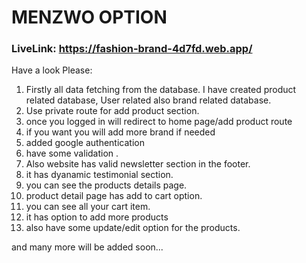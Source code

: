# MENZWO OPTION 

### LiveLink: https://fashion-brand-4d7fd.web.app/

Have a look Please:

1. Firstly all data fetching from the database. I have created product related database, User related  also brand related database.
2. Use private route for add product section.
3. once you logged in will redirect to home page/add product route
4. if you want you will add more brand if needed
5. added google authentication
6. have some validation .
7. Also website has valid newsletter section in the footer.
8. it has dyanamic testimonial section.
9. you can see the products details page.
10. product detail page has add to cart option. 
11. you can see all your cart item.
12. it has option to add more products
13. also have some update/edit option for the products.

and many more will be added soon...




